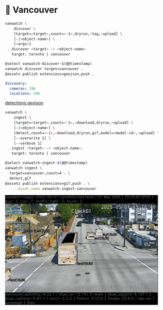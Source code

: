 # 🌈 Vancouver

```bash
vanwatch \
	discover \
	[target=<target>,count=<-1>,dryrun,~tag,~upload] \
	[-|<object-name>] \
	[<args>]
 . discover <target> -> <object-name>.
   target: toronto | vancouver
```

```bash
@select vanwatch-discover-$(@@timestamp)
vanwatch discover target=vancouver .
@assets publish extensions=geojson,push .
```


```yaml
discovery:
  cameras: 196
  locations: 196

```

[detections.geojson](https://github.com/kamangir/assets/blob/main/vanwatch-discover-2025-04-23-qdgb5k/detections.geojson)

```bash
vanwatch \
	ingest \
	[target=<target>,count=<-1>,~download,dryrun,~upload] \
	[-|<object-name>] \
	[detect,count=<-1>,~download,dryrun,gif,model=<model-id>,~upload] \
	[--overwrite 1] \
	[--verbose 1]
 . ingest <target> -> <object-name>.
   target: toronto | vancouver
```


```bash
@select vanwatch-ingest-$(@@timestamp)
vanwatch ingest \
  target=vancouver,count=4 . \
  detect,gif
@assets publish extensions=gif,push . \
	--asset_name vanwatch-ingest-vancouver
```


![image](https://github.com/kamangir/assets/blob/main/vanwatch-ingest-vancouver/vanwatch-ingest-vancouver.gif?raw=true)
